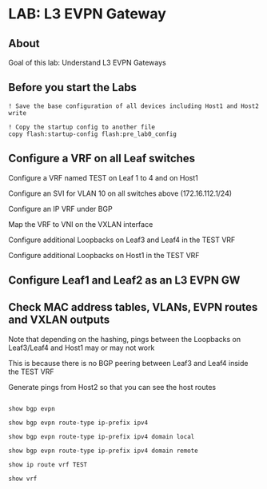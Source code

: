 # LAB: L3 EVPN Gateway

## About

Goal of this lab: Understand L3 EVPN Gateways

## Before you start the Labs


```cli
! Save the base configuration of all devices including Host1 and Host2
write

! Copy the startup config to another file
copy flash:startup-config flash:pre_lab0_config

```

## Configure a VRF on all Leaf switches

Configure a VRF named TEST on Leaf 1 to 4 and on Host1

Configure an SVI for VLAN 10 on all switches above (172.16.112.1/24)

Configure an IP VRF under BGP

Map the VRF to VNI on the VXLAN interface

Configure additional Loopbacks on Leaf3 and Leaf4 in the TEST VRF

Configure additional Loopbacks on Host1 in the TEST VRF

## Configure Leaf1 and Leaf2 as an L3 EVPN GW


## Check MAC address tables, VLANs, EVPN routes and VXLAN outputs

Note that depending on the hashing, pings between the Loopbacks on Leaf3/Leaf4 and Host1 may or may not work

This is because there is no BGP peering between Leaf3 and Leaf4 inside the TEST VRF

Generate pings from Host2 so that you can see the host routes

```cli

show bgp evpn

show bgp evpn route-type ip-prefix ipv4

show bgp evpn route-type ip-prefix ipv4 domain local

show bgp evpn route-type ip-prefix ipv4 domain remote

show ip route vrf TEST

show vrf

```